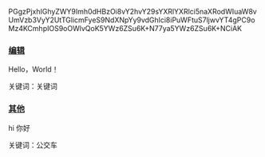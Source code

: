 PGgzPjxhIGhyZWY9Imh0dHBzOi8vY2hvY29sYXRlYXRlci5naXRodWIuaW8v
UmVzb3VyY2UtTGlicmFyeS9NdXNpYy9vdGhlci8iPuWFtuS7ljwvYT4gPC9o
Mz4KCmhpIOS9oOWlvQoK5YWz6ZSu6K+N77ya5YWz6ZSu6K+NCiAK
<h3><a href="https://github.com/Chocolateater/Resource-Library/blob/master/docs/index.md">编辑</a> </h3>

Hello，World！

关键词：关键词
 
<h3><a href="https://github.com/Chocolateater/Resource-Library/blob/master/docs/index.md">其他</a> </h3>

hi 你好

关键词：公交车
 
